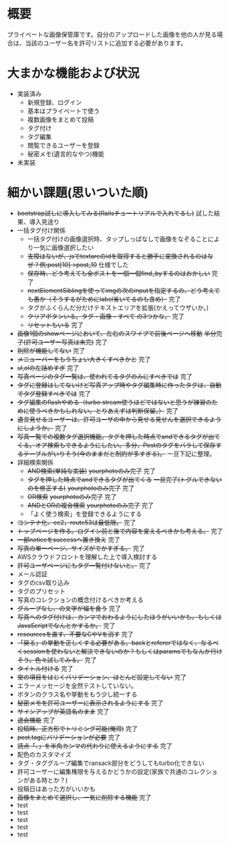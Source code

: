 # 概要 
プライベートな画像保管庫です。自分のアップロードした画像を他の人が見る場合は、当該のユーザー名を許可リストに追加する必要があります。

# 大まかな機能および状況
- 実装済み
  - 新規登録、ログイン
  - 基本はプライベートで使う
  - 複数画像をまとめて投稿
  - タグ付け
  - タグ編集
  - 閲覧できるユーザーを登録
  - 秘密メモ(遺言的なやつ)機能
- 未実装

# 細かい課題(思いついた順)
- ~~bootstrap試しに導入してみる(Railsチュートリアルで入れてるし)~~ 試した結果、導入見送り
- 一括タグ付け関係
  - 一括タグ付けの画像選択時、タップしっぱなしで画像をなぞることにより一気に画像選択したい
  - ~~支障はないが、jsでtextareのidを取得すると勝手に変換されるのはなぜ？例:post[10]→post_10~~ 仕様でした
  - ~~保存時、どう考えても全ポストを一個一個find_byするのはおかしい~~ 完了
  - ~~nextElementSiblingを使ってimgの次のinputを指定するの、どう考えても愚か（そうするがためにlabel省いてるのも含め）~~ 完了
  - タグがふくらんだ分だけテキストエリアを拡張(かえってウザいか。)
  - ~~クリアボタンいる。タグ・画像・すべて の3つかな。~~ 完了
  - ~~リセットもいる~~ 完了
- ~~画像1個のshowページにおいて、左右のスワイプで前後ページへ移動~~ ~~半分完了(許可ユーザー写真は未完)~~ 完了
- ~~削除が機能してない~~ 完了
- ~~メニューバーをもうちょい大きくすべきかと~~ 完了
- ~~ul,olの左詰めすぎ~~ 完了
- ~~写真ページのタグ一覧は、使われてるタグのみにすべきでは~~ 完了
- ~~タグに登録はしてないけど写真アップ時やタグ編集時に作ったタグは、自動でタグ登録すべきでは~~ 完了
- ~~タグ編集のflashやめる（turbo stream使うほどではないと思うが練習のために使うべきかもしれない。とりあえずは判断保留。）~~ 完了
- ~~遺言見せるユーザーは、許可ユーザの中から見せる見せんを選択できるようにしようか。~~ 完了
- ~~写真一覧での複数タグ選択機能。タグを押した時点でandできるタグが出てくる。オア検索もできるようにしたい。多分、Postのタグをバラして保存するテーブルがいりそう(今のままだと制約が多すぎる)。~~ 一旦下記に整理。
- 詳細検索関係
  - ~~AND検索(単純な実装)~~ ~~yourphotoのみ完了~~ 完了
  - ~~タグを押した時点でandできるタグが出てくる~~ ~~一旦完了(トグルできないのを修正する)~~ ~~yourphotoのみ完了~~ 完了
  - ~~OR検索~~ ~~yourphotoのみ完了~~ 完了
  - ~~ANDとORの複合検索~~ ~~yourphotoのみ完了~~ 完了
  - 「よく使う検索」を登録できるようにする 
- ~~コンテナ化、ec2，route53は最低限。~~ 完了
- ~~トップページを作る。ログイン前と後で内容を変えるべきかも考える。~~ 完了
- ~~一部noticeをsuccessへ置き換え~~ 完了
- ~~写真の単一ページ、サイズがでかすぎる。~~ 完了
- AWSクラウドフロントを理解した上で導入検討する
- ~~許可ユーザページにもタグ一覧付けないと。~~ 完了
- メール認証
- タグのcsv取り込み
- タグのプリセット
- 写真のコレクションの概念付けるべきか考える
- ~~グループなし、の文字が幅を食う~~ 完了
- ~~写真へのタグ付けは、カンマでおわるようにしたほうがいいかも。もしくはJavaScriptでなんとかするか。~~ 完了
- ~~resourcesを直す、不要なCやVを消す~~ 完了
- ~~「戻る」の挙動を正しくする必要がある。backとrefererではなく、なるべくsessionを使わないと解決できないのか？もしくはparamsでもなんか行けそう。色々試してみる。~~ 完了
- ~~タイトル付ける~~ 完了
- ~~空の項目をはじくバリデーション、ほとんど設定してない~~ 完了
- エラーメッセージを全然テストしていない。
- ボタンのクラス名や挙動をもう少し統一する
- ~~秘密メモを許可ユーザーに表示されるようにする~~ 完了
- ~~サインアップが英語名のまま~~ 完了
- ~~退会機能~~ 完了
- ~~投稿時、正方形でトリミング可能(俺得)~~ 完了
- ~~post.tagにバリデーションが必要~~ 完了
- ~~読点「、」を半角カンマの代わりに使えるようにする~~ 完了
- 配色のカスタマイズ
- タグ・タググループ編集でransack部分をどうしてもturbo化できない
- 許可ユーザーに編集権限を与えるかどうかの設定(家族で共通のコレクションがある時とか？)
- 投稿日はあった方がいいかも
- ~~画像をまとめて選択し、一気に削除する機能~~ 完了
- test
- test
- test
- test
- test
